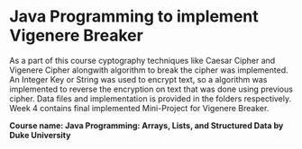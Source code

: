 # Java Programming to implement Vigenere Breaker

As a part of this course cyptography techniques like Caesar Cipher and Vigenere Cipher alongwith 
algorithm to break the cipher was implemented. An Integer Key or String was used to encrypt text,
so a algorithm was implemented to reverse the encryption on text that was done using previous cipher.
Data files and implementation is provided in the folders respectively. Week 4 contains final 
implemented Mini-Project for Vigenere Breaker.

**Course name: Java Programming: Arrays, Lists, and Structured Data by Duke University**
